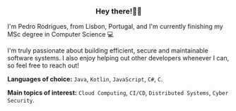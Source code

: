 <h3 align="center">Hey there!👋🏻</h3>

I'm Pedro Rodrigues, from Lisbon, Portugal, and I'm currently finishing my MSc degree in Computer Science :computer:

I'm truly passionate about building efficient, secure and maintainable software systems. I also enjoy helping out other developers whenever I can, so feel free to reach out!

**Languages of choice:** `Java`, `Kotlin`, `JavaScript`, `C#`, `C`.

**Main topics of interest:** `Cloud Computing`, `CI/CD`, `Distributed Systems`, `Cyber Security`.
